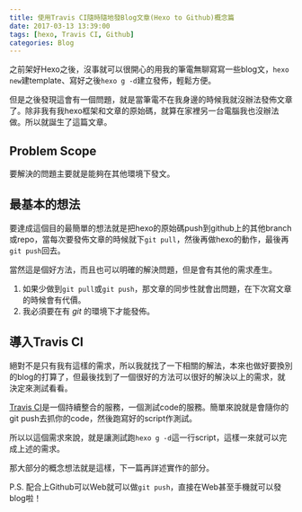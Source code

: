 ```yaml
---
title: 使用Travis CI隨時隨地發Blog文章(Hexo to Github)概念篇
date: 2017-03-13 13:39:00
tags: [hexo, Travis CI, Github]
categories: Blog
---
```


之前架好Hexo之後，沒事就可以很開心的用我的筆電無聊寫寫一些blog文，`hexo new`建template、寫好之後`hexo g -d`建立發佈，輕鬆方便。

但是之後發現這會有一個問題，就是當筆電不在我身邊的時候我就沒辦法發佈文章了。除非我有我hexo框架和文章的原始碼，就算在家裡另一台電腦我也沒辦法做。所以就誕生了這篇文章。

<!--More-->

## Problem Scope

要解決的問題主要就是能夠在其他環境下發文。

## 最基本的想法

要達成這個目的最簡單的想法就是把hexo的原始碼push到github上的其他branch或repo，當每次要發佈文章的時候就下`git pull`，然後再做hexo的動作，最後再`git push`回去。

當然這是個好方法，而且也可以明確的解決問題，但是會有其他的需求產生。

1. 如果少做到`git pull`或`git push`，那文章的同步性就會出問題，在下次寫文章的時候會有代價。
2. 我必須要在有 *git* 的環境下才能發佈。

## 導入Travis CI

絕對不是只有我有這樣的需求，所以我就找了一下相關的解法，本來也做好要換別的blog的打算了，但最後找到了一個很好的方法可以很好的解決以上的需求，就決定來測試看看。

[Travis CI](https://travis-ci.org/)是一個持續整合的服務，一個測試code的服務。簡單來說就是會隨你的git push去抓你的code，然後跑寫好的script作測試。

所以以這個需求來說，就是讓測試跑`hexo g -d`這一行script，這樣一來就可以完成上述的需求。

那大部分的概念想法就是這樣，下一篇再詳述實作的部分。

P.S. 配合上Github可以Web就可以做`git push`，直接在Web甚至手機就可以發blog啦！
